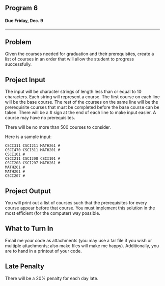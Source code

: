 ## Program 6
#### Due Friday, Dec. 9

------------------------------

Problem
------------------------------
Given the courses needed for graduation and their prerequisites,
create a list of courses in an order that will allow the student to
progress successfully.

Project Input
------------------------------
The input will be character strings of length less than or equal to
10 characters. Each string will represent a course. The first course
on each line will be the base course. The rest of the courses on the
same line will be the prerequisite courses that must be completed
before the base course can be taken. There will be a # sign at the
end of each line to make input easier. A course may have no prerequisites.

There will be no more than 500 courses to consider.

Here is a sample input:

```
CSCI311 CSCI211 MATH261 #
CSCI470 CSCI311 MATH201 #
CSCI101 #
CSCI211 CSCI208 CSCI101 #
CSCI208 CSCI207 MATH261 #
MATH261 #
MATH201 #
CSCI207 #
```

Project Output
------------------------------
You will print out a list of courses such that the prerequisites for
every course appear before that course. You must implement this
solution in the most efficient (for the computer) way possible.

What to Turn In
------------------------------
Email me your code as attachments (you may use a tar file if you
wish or multiple attachments; also make files will make me happy).
Additionally, you are to hand in a printout of your code.

Late Penalty
------------------------------
There will be a 20% penalty for each day late.
